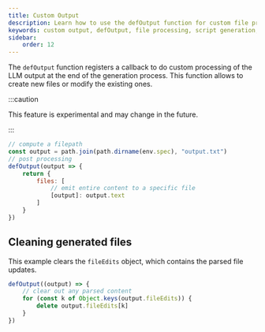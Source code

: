```yaml
---
title: Custom Output
description: Learn how to use the defOutput function for custom file processing in script generation.
keywords: custom output, defOutput, file processing, script generation, post processing
sidebar:
    order: 12
---
```


The `defOutput` function registers a callback to do custom processing of the LLM output at the end of the generation process. This function allows to create new files or modify the existing ones.

:::caution

This feature is experimental and may change in the future.

:::


```js
// compute a filepath
const output = path.join(path.dirname(env.spec), "output.txt")
// post processing
defOutput(output => {
    return {
        files: [
            // emit entire content to a specific file
            [output]: output.text
        ]
    }
})
```

## Cleaning generated files

This example clears the `fileEdits` object, which contains the parsed file updates.

```js
defOutput((output) => {
    // clear out any parsed content
    for (const k of Object.keys(output.fileEdits)) {
        delete output.fileEdits[k]
    }
})
```
